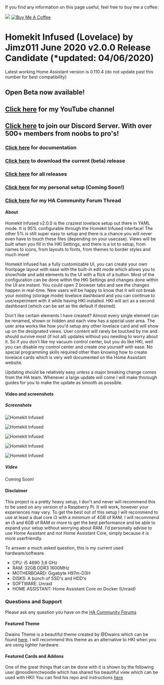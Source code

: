 If you find any information on this page useful, feel free to buy me a coffee: 

<a href="https://paypal.me/JimmySchings" target="_blank"><img src="https://github.com/jimz011/homeassistant/blob/master/docs/paypal-donate-button.png" ></a>
<a href="https://www.buymeacoffee.com/w8Jnf6Hit" target="_blank"><img src="https://www.buymeacoffee.com/assets/img/custom_images/orange_img.png" alt="Buy Me A Coffee" style="height: auto !important;width: auto !important;" ></a>
# Homekit Infused (Lovelace) by Jimz011 June 2020 v2.0.0 Release Candidate (*updated: 04/06/2020)
Latest working Home Assistant version is 0.110.4 (do not update past this number for best compatibility)

## Open Beta now available!

## [Click here](https://www.youtube.com/jimz011) for my YouTube channel
## [Click here](https://discord.gg/WZvK4Cb) to join our Discord Server. With over 500+ members from noobs to pro's!

### [Click here](https://jimz011.github.io/homekit-infused/) for documentation
### [Click here](https://github.com/jimz011/homekit-infused/archive/2.0.0.rc.zip) to download the current (beta) release
### [Click here](https://github.com/jimz011/homekit-infused/releases) for all releases
### [Click here](https://github.com/jimz011/homekit-infused/tree/personal) for my personal setup (Coming Soon!)
### [Click here](https://community.home-assistant.io/t/homekit-infused-hki-v0-13-3/117086/1) for my HA Community Forum Thread



#### About
Homekit Infused v2.0.0 is the craziest lovelace setup out there in YAML mode. It is 95% configurable through the Homekit Infused interface! The other 5% is still super easy to setup and there is a chance you will never even have to touch these files (depending on your usecase). Views will be built when you fill in the HKI Settings, and there is a lot to setup, from names to icons, from layouts to fonts, from themes to border styles and much more!

Homekit Infused has a fully customizable UI, you can create your own frontpage layout with ease with the built-in edit mode which allows you to show/hide and add elements to the UI with a flick of a button. Most of the configuration can be done within the HKI Settings and changes done within the UI are instant. You could open 2 browser tabs and see the changes happen in real-time. New users will be happy to know that it will not break your existing (storage mode) lovelace dashboard and you can continue to use/experiment with it while having HKI installed. HKI will act as a second dashboard (which can be set as the default if desired).

Don't like certain elements I have created? Almost every single element can be renamed, shown or hidden and each view has a special user area. The user area works like how you'd setup any other lovelace card and will show up on the designated views. User content will rarely be touched by me and should survive most (if not all) updates without you needing to worry about it. So if you don't like my vacuum control center, but you do like HKI, well you can disable my control center and create one yourself with ease. No special programming skills required other than knowing how to create lovelace cards which is very well documented on the Home Assistant website.

Updating should be relatively easy unless a major breaking change comes from the HA team. Whenever a large update will come I will make thorough guides for you to make the update as smooth as possible. 

#### Video and screenshots
##### Screenshots

![Homekit Infused](HiShoot_20200402_013646.png)

![Homekit Infused](HiShoot_20200422_201852.png)

![Homekit Infused](HiShoot_20200422_202500.png)

![Homekit Infused](HiShoot_20200422_202526.png)

![Homekit Infused](HiShoot_20200422_202622.png)

##### Video
Coming Soon!

#### Disclaimer
This project is a pretty heavy setup, I don't and never will recommend this to be used on any version of a Raspberry Pi. It will work, however your experiences may vary. To get the best out of this setup I will recommend to use at least a dual core i3 with a minimum of 4GB of RAM. I will recommend an i5 and 6GB of RAM or more to get the best performance and be able to expand your setup without worrying about RAM. I'd personally advise to use Home Assistant and not Home Assistant Core, simply because it is more userfriendly.

To answer a much asked question, this is my current used hardware/software.
- CPU: i5 4690 3,6 GHz
- RAM: 32GB DDR3 1600MHz
- MOTHERBOARD: Gigabyte H97m-D3H
- DISKS: A bunch of SSD's and HDD's
- SOFTWARE: Unraid
- HOME ASSISTANT: Home Assistant Core on Docker (Unraid)

### Questions and Support

Please ask any question you have on the [HA Community Forums](https://community.home-assistant.io/t/homekit-infused-hki-v0-13-3/117086/1)

#### Featured Theme
Dwains Theme is a beautiful theme created by @Dwains which can be found [here](https://github.com/dwainscheeren/lovelace-dwains-theme). I will recommend this theme as an alternative to HKI when you are using lighter hardware.

#### Featured Cards and Addons
One of the great things that can be done with it is shown by the following user @noodlemctwoodle which has shared his beautiful view which can be used with HKI! You can find his repo and instructions [here](https://github.com/noodlemctwoodle/homeassistant) 
